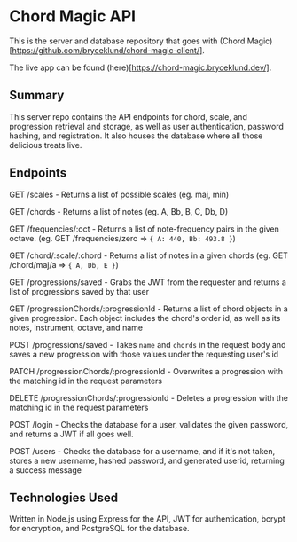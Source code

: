 # Chord Magic API

This is the server and database repository that goes with (Chord Magic)[https://github.com/bryceklund/chord-magic-client/].

The live app can be found (here)[https://chord-magic.bryceklund.dev/].

## Summary

This server repo contains the API endpoints for chord, scale, and progression retrieval and storage, as well as user authentication, password hashing, and registration. It also houses the database where all those delicious treats live.

## Endpoints

GET /scales - Returns a list of possible scales (eg. maj, min)

GET /chords - Returns a list of notes (eg. A, Bb, B, C, Db, D)

GET /frequencies/:oct - Returns a list of note-frequency pairs in the given octave. (eg. GET /frequencies/zero => `{ A: 440, Bb: 493.8 }`)

GET /chord/:scale/:chord - Returns a list of notes in a given chords (eg. GET /chord/maj/a => `{ A, Db, E }`)

GET /progressions/saved - Grabs the JWT from the requester and returns a list of progressions saved by that user

GET /progressionChords/:progressionId - Returns a list of chord objects in a given progression. Each object includes the chord's order id, as well as its notes, instrument, octave, and name

POST /progressions/saved - Takes `name` and `chords` in the request body and saves a new progression with those values under the requesting user's id

PATCH /progressionChords/:progressionId - Overwrites a progression with the matching id in the request parameters

DELETE /progressionChords/:progressionId - Deletes a progression with the matching id in the request parameters

POST /login - Checks the database for a user, validates the given password, and returns a JWT if all goes well. 

POST /users - Checks the database for a username, and if it's not taken, stores a new username, hashed password, and generated userid, returning a success message


## Technologies Used

Written in Node.js using Express for the API, JWT for authentication, bcrypt for encryption, and PostgreSQL for the database. 